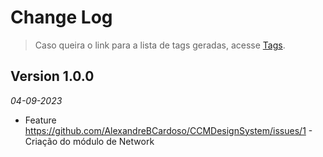 Change Log
==========

> Caso queira o link para a lista de tags geradas, acesse [Tags](https://github.com/AlexandreBCardoso/CCMDesignSystem/tags).

## Version 1.0.0

_04-09-2023_

* Feature https://github.com/AlexandreBCardoso/CCMDesignSystem/issues/1 - Criação do módulo de Network 
